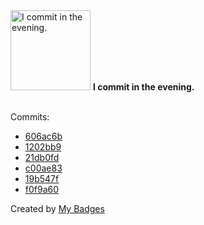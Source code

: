 <img src="https://my-badges.github.io/my-badges/evening-commits.png" alt="I commit in the evening." title="I commit in the evening." width="128">
<strong>I commit in the evening.</strong>
<br><br>

Commits:

- <a href="https://github.com/Sajjon/klirr/commit/606ac6b307866dc5f035f04e3ca4b22177b23b7f">606ac6b</a>
- <a href="https://github.com/Sajjon/klirr/commit/1202bb9eb62833a957ed9ec7bd0333ef24e600d0">1202bb9</a>
- <a href="https://github.com/Sajjon/klirr/commit/21db0fdf336b9086ddf86923084c824791ba2cce">21db0fd</a>
- <a href="https://github.com/Sajjon/klirr/commit/c00ae830122eeff841bc0ad83c4c56d99f71ce3c">c00ae83</a>
- <a href="https://github.com/Sajjon/klirr/commit/19b547fb302c446e66224b3ee2d4116b3ca24040">19b547f</a>
- <a href="https://github.com/Sajjon/klirr/commit/f0f9a60525a710178fe1a503774c26e2fc931e1a">f0f9a60</a>


Created by <a href="https://github.com/my-badges/my-badges">My Badges</a>